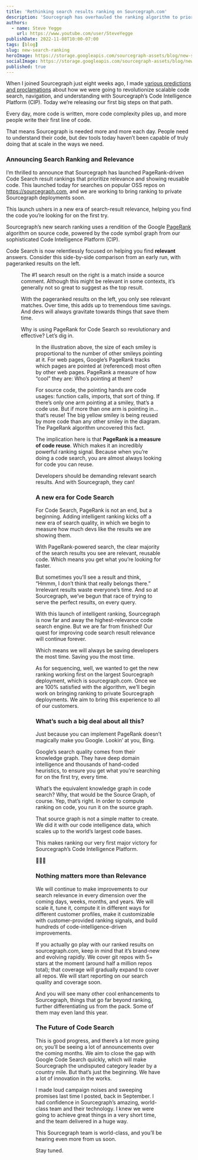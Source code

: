 ```yaml
---
title: 'Rethinking search results ranking on Sourcegraph.com'
description: 'Sourcegraph has overhauled the ranking algorithm to prioritize relevancy and code reuse for searches on popular OSS repos.'
authors:
  - name: Steve Yegge
    url: https://www.youtube.com/user/SteveYegge
publishDate: 2022-11-08T10:00-07:00
tags: [blog]
slug: new-search-ranking
heroImage: https://storage.googleapis.com/sourcegraph-assets/blog/new-search-ranking/PageRank-hero-illustration.png
socialImage: https://storage.googleapis.com/sourcegraph-assets/blog/new-search-ranking/PageRank-hero-illustration.png
published: true
---
```


When I joined Sourcegraph just eight weeks ago, I made [various predictions and proclamations](https://about.sourcegraph.com/blog/introducing-steve-yegge) about how we were going to revolutionize scalable code search, navigation, and understanding with Sourcegraph’s Code Intelligence Platform (CIP). Today we’re releasing our first big steps on that path.

Every day, more code is written, more code complexity piles up, and more people write their first line of code.

That means Sourcegraph is needed more and more each day. People need to understand their code, but dev tools today haven’t been capable of truly doing that at scale in the ways we need.

### Announcing Search Ranking and Relevance

I’m thrilled to announce that Sourcegraph has launched PageRank-driven Code Search result rankings that prioritize relevance and showing reusable code. This launched today for searches on popular OSS repos on https://sourcegraph.com, and we are working to bring ranking to private Sourcegraph deployments soon.

This launch ushers in a new era of search-result relevance, helping you find the code you’re looking for on the first try.

Sourcegraph’s new search ranking uses a rendition of the Google [PageRank](https://en.wikipedia.org/wiki/PageRank) algorithm on source code, powered by the code symbol graph from our sophisticated Code Intelligence Platform (CIP).

Code Search is now relentlessly focused on helping you find **relevant** answers. Consider this side-by-side comparison from an early run, with pageranked results on the left.

<Figure src="https://storage.googleapis.com/sourcegraph-assets/blog/new-search-ranking/ranking-before-and-after.png" alt="PageRank-driven Code Search results compared to pre-PageRank results" caption="An early version of PageRank-driven Code Search in action" />

The #1 search result on the right is a match inside a source comment. Although this might be relevant in some contexts, it’s generally not so great to suggest as the top result.

With the pageranked results on the left, you only see relevant matches. Over time, this adds up to tremendous time savings. And devs will always gravitate towards things that save them time.

Why is using PageRank for Code Search so revolutionary and effective? Let’s dig in.

<Figure src="https://storage.googleapis.com/sourcegraph-assets/blog/new-search-ranking/pagerank-visual.png" alt="Image depicting the PageRank algorithm" caption="Source: Wikipedia: User:Mayhatmate / CC-BY-SA-3.0" />

In the illustration above, the size of each smiley is proportional to the number of other smileys pointing at it. For web pages, Google’s PageRank tracks which pages are pointed at (referenced) most often by other web pages. PageRank a measure of how “cool” they are: Who’s pointing at them?

For source code, the pointing hands are code usages: function calls, imports, that sort of thing. If there’s only one arm pointing at a smiley, that’s a code use. But if more than one arm is pointing in… that’s reuse! The big yellow smiley is being reused by more code than any other smiley in the diagram. The PageRank algorithm uncovered this fact.

The implication here is that **PageRank is a measure of code reuse**. Which makes it an incredibly powerful ranking signal. Because when you’re doing a code search, you are almost always looking for code you can reuse.

Developers should be demanding relevant search results. And with Sourcegraph, they can!

### A new era for Code Search

For Code Search, PageRank is not an end, but a beginning. Adding intelligent ranking kicks off a new era of search quality, in which we begin to measure how much devs like the results we are showing them.

With PageRank-powered search, the clear majority of the search results you see are relevant, reusable code. Which means you get what you’re looking for faster.

But sometimes you’ll see a result and think, “Hmmm, I don’t think that really belongs there.” Irrelevant results waste everyone’s time. And so at Sourcegraph, we’ve begun that race of trying to serve the perfect results, on every query.

With this launch of intelligent ranking, Sourcegraph is now far and away the highest-relevance code search engine. But we are far from finished! Our quest for improving code search result relevance will continue forever.

Which means we will always be saving developers the most time. Saving you the most time.

As for sequencing, well, we wanted to get the new ranking working first on the largest Sourcegraph deployment, which is sourcegraph.com. Once we are 100% satisfied with the algorithm, we’ll begin work on bringing ranking to private Sourcegraph deployments. We aim to bring this experience to all of our customers.

### What’s such a big deal about all this?

Just because you can implement PageRank doesn’t magically make you Google. Lookin’ at you, Bing.

Google’s search quality comes from their knowledge graph. They have deep domain intelligence and thousands of hand-coded heuristics, to ensure you get what you’re searching for on the first try, every time.

What’s the equivalent knowledge graph in code search? Why, that would be the Source Graph, of course. Yep, that’s right. In order to compute ranking on code, you run it on the source graph.

That source graph is not a simple matter to create. We did it with our code intelligence data, which scales up to the world’s largest code bases.

This makes ranking our very first major victory for Sourcegraph’s Code Intelligence Platform.

🎉🎉🎉

### Nothing matters more than Relevance

We will continue to make improvements to our search relevance in every dimension over the coming days, weeks, months, and years. We will scale it, tune it, compute it in different ways for different customer profiles, make it customizable with customer-provided ranking signals, and build hundreds of code-intelligence-driven improvements.

If you actually go play with our ranked results on sourcegraph.com, keep in mind that it’s brand-new and evolving rapidly. We cover git repos with 5+ stars at the moment (around half a million repos total); that coverage will gradually expand to cover all repos. We will start reporting on our search quality and coverage soon.

And you will see many other cool enhancements to Sourcegraph, things that go far beyond ranking, further differentiating us from the pack. Some of them may even land this year. 

### The Future of Code Search

This is good progress, and there’s a lot more going on; you’ll be seeing a lot of announcements over the coming months. We aim to close the gap with Google Code Search quickly, which will make Sourcegraph the undisputed category leader by a country mile. But that’s just the beginning. We have a lot of innovation in the works.

I made loud campaign noises and sweeping promises last time I posted, back in September. I had confidence in Sourcegraph’s amazing, world-class team and their technology. I knew we were going to achieve great things in a very short time, and the team delivered in a huge way.

This Sourcegraph team is world-class, and you’ll be hearing even more from us soon.

Stay tuned.